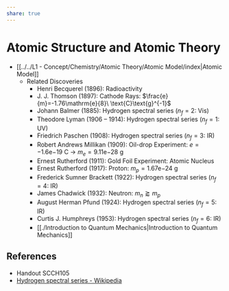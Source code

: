 ```yaml
---  
share: true  
---  
```

# Atomic Structure and Atomic Theory  
  
- [[../../L1 - Concept/Chemistry/Atomic Theory/Atomic Model/index|Atomic Model]]  
	- Related Discoveries  
		- Henri Becquerel (1896): Radioactivity  
		- J. J. Thomson (1897): Cathode Rays: $\frac{e}{m}=-1.76\mathrm{e}{8}\ \text{C}\text{g}^{-1}$  
		- Johann Balmer (1885): Hydrogen spectral series ($n_f=2$: Vis)  
		- Theodore Lyman (1906 – 1914): Hydrogen spectral series ($n_f=1$: UV)  
		- Friedrich Paschen (1908): Hydrogen spectral series ($n_f=3$: IR)  
		- Robert Andrews Millikan (1909): Oil-drop Experiment: $e=-1.6\mathrm{e}{-19}\ \text{C}$ → $m_e=9.11\mathrm{e}{-28}\ \text{g}$  
		- Ernest Rutherford (1911): Gold Foil Experiment: Atomic Nucleus  
		- Ernest Rutherford (1917): Proton: $m_p=1.67\mathrm{e}{-24}\ \text{g}$  
		- Frederick Sumner Brackett (1922): Hydrogen spectral series ($n_f=4$: IR)  
		- James Chadwick (1932): Neutron: $m_n\gtrapprox m_p$  
		- August Herman Pfund (1924): Hydrogen spectral series ($n_f=5$: IR)  
		- Curtis J. Humphreys (1953): Hydrogen spectral series ($n_f=6$: IR)  
		- [[./Introduction to Quantum Mechanics|Introduction to Quantum Mechanics]]  
  
## References  
  
- Handout SCCH105  
- [Hydrogen spectral series - Wikipedia](https://en.wikipedia.org/wiki/Hydrogen_spectral_series)  
